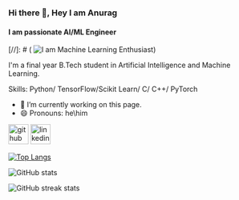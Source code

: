 ### Hi there 👋, Hey I am Anurag
#### I am passionate AI/ML Engineer
[//]: # (
![I am Machine Learning Enthusiast](https://arturssmirnovs.github.io/github-profile-readme-generator/images/banner.png))

I'm a final year B.Tech student in Artificial Intelligence and Machine Learning.

Skills: Python/ TensorFlow/Scikit Learn/ C/ C++/ PyTorch

- 🔭 I’m currently working on this page. 
- 😄 Pronouns: he\him 


[<img src='https://cdn.jsdelivr.net/npm/simple-icons@3.0.1/icons/github.svg' alt='github' height='40'>](https://github.com/anurag943)  [<img src='https://cdn.jsdelivr.net/npm/simple-icons@3.0.1/icons/linkedin.svg' alt='linkedin' height='40'>](https://www.linkedin.com/in/www.linkedin.com/in/anuragai/)  

[![Top Langs](https://github-readme-stats.vercel.app/api/top-langs/?username=anurag943)](https://github.com/anuraghazra/github-readme-stats)

![GitHub stats](https://github-readme-stats.vercel.app/api?username=anurag943&show_icons=true&count_private=true)  

![GitHub streak stats](https://streak-stats.demolab.com/?user=anurag943)  


